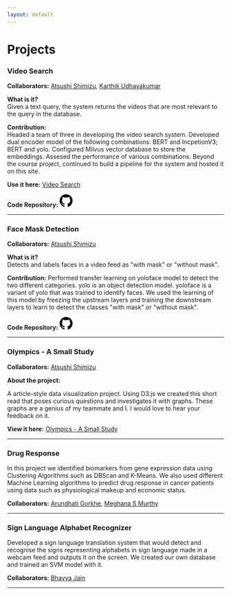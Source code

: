 ```yaml
---
layout: default
---
```


# Projects
### Video Search  

**Collaborators:** <a href="https://www.linkedin.com/in/atsushi-shimizu/">Atsushi Shimizu</a>, <a href="https://www.linkedin.com/in/karthikudhay/">Karthik Udhayakumar</a>  

**What is it?**  
Given a text query, the system returns the videos that are most relevant to the query in the database.

**Contribution:**  
Headed a team of three in developing the video search system. Developed dual encoder model of the following combinations: BERT and IncpetionV3; BERT and yolo. Configured Milvus vector database to store the embeddings. Assesed the performance of various combinations. Beyond the course project, continued to build a pipeline for the system and hosted it on this site. 

**Use it here:** <a href="https://ansidd.github.io/video_search.html">Video Search</a>  

**Code Repository:** <a href="https://github.com/arjunnyu/video-search-dl"><img src="assets/bin/github.png" width="30" /></a>

---
### Face Mask Detection  


**Collaborators:** <a href="https://www.linkedin.com/in/atsushi-shimizu/">Atsushi Shimizu</a>  

**What is it?**  
Detects and labels faces in a video feed as "with mask" or "without mask".

**Contribution:**
Performed transfer learning on yoloface model to detect the two different categories. yolo is an object detection model. yoloface is a variant of yolo that was trained to identify faces. We used the learning of this model by freezing the upstream layers and training the downstream layers to learn to detect the classes "with mask" or "without mask".

**Code Repository:** <a href="https://github.com/satsushi0/CSGY6923-ML"><img src="assets/bin/github.png" width="30" /></a>


---
### Olympics - A Small Study  

**Collaborators:** <a href="https://www.linkedin.com/in/atsushi-shimizu/">Atsushi Shimizu</a>

**About the project:**

A article-style data visualization project. Using D3.js we created this short read that poses curious questions and investigates it with graphs. These graphs are a genius of my teammate and I. I would love to hear your feedback on it. 

**View it here:** <a href="https://observablehq.com/@satsushi0/the-olympic-games-a-small-study">Olympics - A Small Study</a>

---

### Drug Response  

In this project we identified biomarkers from gene expression data using Clustering Algorithms such as DBScan and K-Means. We also used different Machine Learning algorithms to predict drug response in cancer patients using data such as physiological makeup and economic status.

**Collaborators:** <a href="https://www.linkedin.com/in/arundhati-g/">Arundhati Gorkhe</a>, <a href="https://www.linkedin.com/in/meghana-murthy-26a947150/">Meghana S Murthy</a>

---

### Sign Language Alphabet Recognizer  

Developed a sign language translation system that would detect and recognise the signs representing alphabets in sign language made in a webcam feed and outputs it on the screen. We created our own database and trained an SVM model with it.

**Collaborators:** <a href="https://www.linkedin.com/in/bhavya-97/">Bhavya Jain</a>  

---

